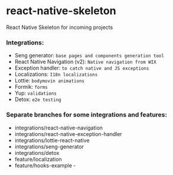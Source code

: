 # react-native-skeleton
React Native Skeleton for incoming projects

### Integrations:
- Seng generator: `base pages and components generation tool`
- React Native Navigation (v2): `Native navigation from WIX`
- Exception handler: `to catch native and JS exceptions`
- Localizations: `I18n localizations`
- Lottie: `bodymovin animations`
- Formik: `forms`
- Yup: `validations`
- Detox: `e2e testing`


### Separate branches for some integrations and features:
- integrations/react-native-navigation
- integrations/react-native-exception-handler
- integrations/lottie-react-native
- integrations/seng-generator
- integrations/detox
- feature/localization
- feature/hooks-example - 